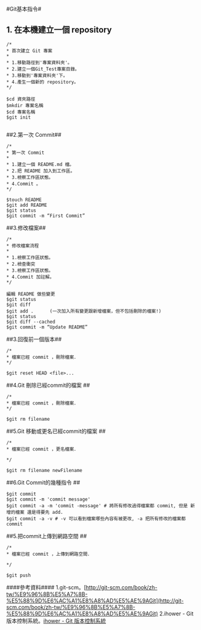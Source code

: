 #Git基本指令#
<br>
## 1. 在本機建立一個 repository ##

`````
/*
* 首次建立 Git 專案
*
* 1.移動路徑到'專案資料夾'。
* 2.建立一個Git_Test專案目錄。
* 3.移動到'專案資料夾'下。
* 4.產生一個新的 repository。
*/

$cd 資夾路徑 
$mkdir 專案名稱
$cd 專案名稱
$git init


`````
##2.第一次 Commit##

`````
/*
* 第一次 Commit
*
* 1.建立一個 README.md 檔。
* 2.把 README 加入到工作區。
* 3.檢察工作區狀態。
* 4.Commit 。
*/

$touch README
$git add README
$git status
$git commit -m “First Commit”

`````

##3.修改檔案##

`````
/*
* 修改檔案流程
*
* 1.檢察工作區狀態。
* 2.檢查衝突
* 3.檢察工作區狀態。
* 4.Commit 加註解。
*/

編輯 README 做些變更
$git status
$git diff
$git add .  	(一次加入所有變更跟新增檔案，但不包括刪除的檔案!)
$git status
$git diff --cached
$git commit -m “Update README”

`````

##3.回復前一個版本##

`````
/*
* 檔案已經 commit ，刪除檔案．
*/

$git reset HEAD <file>...

`````
##4.Git 刪除已經commit的檔案 ##

`````
/*
* 檔案已經 commit ，刪除檔案．
*/

$git rm filename

`````
##5.Git 移動或更名已經commit的檔案 ##

`````
/*
* 檔案已經 commit ，更名檔案．

*/

$git rm filename newFilename

`````
##6.Git Commit的幾種指令 ##

`````
$git commit
$git commit -m 'commit message'
$git commit -a -m 'commit -message' # 將所有修改過得檔案都 commit, 但是 新增的檔案 還是得要先 add.
$git commit -a -v # -v 可以看到檔案哪些內容有被更改, -a 把所有修改的檔案都 commit

`````

##5.把commit上傳到網路空間 ##

`````
/*
* 檔案已經 commit ，上傳到網路空間．

*/

$git push

`````



####參考資料####
1.git-scm。[http://git-scm.com/book/zh-tw/%E9%96%8B%E5%A7%8B-%E5%88%9D%E6%AC%A1%E8%A8%AD%E5%AE%9AGit](http://git-scm.com/book/zh-tw/%E9%96%8B%E5%A7%8B-%E5%88%9D%E6%AC%A1%E8%A8%AD%E5%AE%9AGit)
2.ihower - Git 版本控制系統。[ihower - Git 版本控制系統](http://ihower.tw/git/intro.html)


